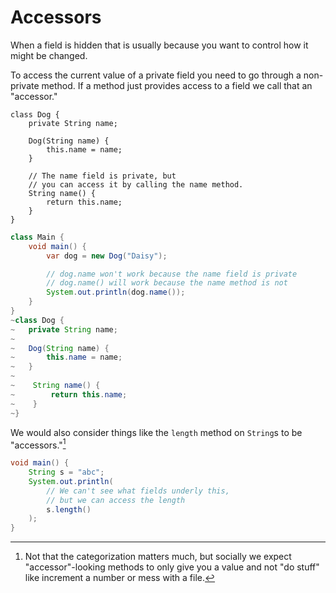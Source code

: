 # Accessors

When a field is hidden that is usually because you want to control
how it might be changed.

To access the current value of a private field you need to go through a non-private method.
If a method just provides access to a field we call that an "accessor."

```java,no_run
class Dog {
    private String name;

    Dog(String name) {
        this.name = name;
    }

    // The name field is private, but
    // you can access it by calling the name method.
    String name() {
        return this.name;
    }
}
```
```java
class Main {
    void main() {
        var dog = new Dog("Daisy");

        // dog.name won't work because the name field is private
        // dog.name() will work because the name method is not
        System.out.println(dog.name());
    }
}
~class Dog {
~   private String name;
~
~   Dog(String name) {
~       this.name = name;
~   }
~
~    String name() {
~        return this.name;
~    }
~}
```

We would also consider things like the `length` method on `String`s to be "accessors."[^notthat]

```java
void main() {
    String s = "abc";
    System.out.println(
        // We can't see what fields underly this,
        // but we can access the length
        s.length()
    );
}
```

[^notthat]: Not that the categorization matters much, but socially we expect "accessor"-looking methods to only give you a value and not "do stuff" like
increment a number or mess with a file.